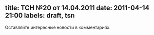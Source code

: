 title: ТСН №20 от 14.04.2011
date: 2011-04-14 21:00
labels: draft, tsn
---
Оставляйте интересные новости в комментариях.
